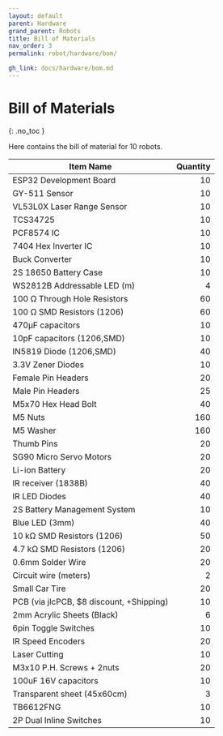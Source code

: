 ```yaml
---
layout: default
parent: Hardware
grand_parent: Robots
title: Bill of Materials
nav_order: 3
permalink: robot/hardware/bom/

gh_link: docs/hardware/bom.md
---
```


# Bill of Materials
{: .no_toc }

Here contains the bill of material for 10 robots.

| Item Name                                   	| Quantity 	|
|---------------------------------------------	|---------:	|
| ESP32 Development Board                     	|       10 	|
| GY-511 Sensor                               	|       10 	|
| VL53L0X Laser Range Sensor 	                |        10 |
| TCS34725                                    	|       10 	|
| PCF8574 IC                                  	|       10 	|
| 7404 Hex Inverter IC                        	|       10 	|
| Buck Converter                              	|       10 	|
| 2S 18650 Battery Case                       	|       10 	|
| WS2812B Addressable LED (m)                 	|        4 	|
| 100 Ω Through Hole Resistors                	|       60 	|
| 100 Ω SMD Resistors (1206)                  	|       60 	|
| 470µF capacitors                            	|       10 	|
| 10pF capacitors (1206,SMD)                  	|       10 	|
| IN5819 Diode (1206,SMD)                     	|       40 	|
| 3.3V Zener Diodes                           	|       10 	|
| Female Pin Headers                          	|       20 	|
| Male Pin Headers                            	|       25 	|
| M5x70 Hex Head Bolt                         	|       40 	|
| M5 Nuts                                     	|      160 	|
| M5 Washer                                   	|      160 	|
| Thumb Pins                                  	|       20 	|
| SG90 Micro Servo Motors                     	|       20 	|
| Li-ion Battery                              	|       20 	|
| IR receiver (1838B)                         	|       40 	|
| IR LED Diodes                               	|       40 	|
| 2S Battery Management System                	|       10 	|
| Blue LED (3mm)                              	|       40 	|
| 10 kΩ SMD Resistors (1206)                  	|       50 	|
| 4.7 kΩ SMD Resistors (1206)                 	|       20 	|
| 0.6mm Solder Wire                           	|       20 	|
| Circuit wire (meters)                       	|        2 	|
| Small Car Tire                               	|       20 	|
| PCB (via jlcPCB, $8 discount, +Shipping)    	|       10 	|
| 2mm Acrylic Sheets (Black)                  	|        6 	|
| 6pin Toggle Switches                        	|       10 	|
| IR Speed Encoders                          	|       20 	|
| Laser Cutting                               	|       10 	|
| M3x10 P.H. Screws + 2nuts                   	|       20 	|
| 100uF 16V capacitors                        	|       10 	|
| Transparent sheet (45x60cm)                 	|        3 	|
| TB6612FNG                                 	|       10	|
| 2P Dual Inline Switches                     	|       10 	|
